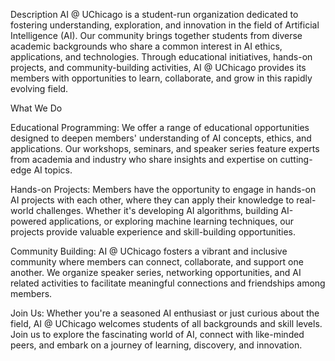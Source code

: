 Description
AI @ UChicago is a student-run organization dedicated to fostering understanding, exploration, and innovation in the field of Artificial Intelligence (AI). Our community brings together students from diverse academic backgrounds who share a common interest in AI ethics, applications, and technologies. Through educational initiatives, hands-on projects, and community-building activities, AI @ UChicago provides its members with opportunities to learn, collaborate, and grow in this rapidly evolving field.

What We Do

Educational Programming: We offer a range of educational opportunities designed to deepen members' understanding of AI concepts, ethics, and applications. Our workshops, seminars, and speaker series feature experts from academia and industry who share insights and expertise on cutting-edge AI topics.

Hands-on Projects: Members have the opportunity to engage in hands-on AI projects with each other, where they can apply their knowledge to real-world challenges. Whether it's developing AI algorithms, building AI-powered applications, or exploring machine learning techniques, our projects provide valuable experience and skill-building opportunities.

Community Building: AI @ UChicago fosters a vibrant and inclusive community where members can connect, collaborate, and support one another. We organize speaker series, networking opportunities, and AI related activities to facilitate meaningful connections and friendships among members.

Join Us:
Whether you're a seasoned AI enthusiast or just curious about the field, AI @ UChicago welcomes students of all backgrounds and skill levels. Join us to explore the fascinating world of AI, connect with like-minded peers, and embark on a journey of learning, discovery, and innovation.
